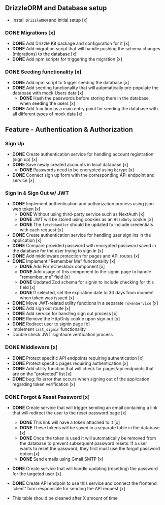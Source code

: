 ## DrizzleORM and Database setup

- Install `DrizzleORM` and initial setup [x]

### **DONE** Migrations [x]

- **DONE** Add Drizzle Kit package and configuration for it [x]
- **DONE** Add migration script that will handle pushing the schema changes (migrations) to the database [x]
- **DONE** Add npm scripts for triggering the migration [x]

### **DONE** Seeding functionality [x]

- **DONE** Add npm script to trigger seeding the database [x]
- **DONE** Add seeding functionality that will automatically pre-populate the database with mock Users data [x]
  - **DONE** Hash the passwords before storing them in the database when seeding the users [x]
- **DONE** Add function as a main entry point for seeding the database with all different types of mock data [x]

## Feature - Authentication & Authorization

### Sign Up

- **DONE** Create authentication service for handling account registration (sign up) [x]
- **DONE** Save newly created accounts in local database [x]
  - **DONE** Passwords need to be encrypted using `bcrypt` [x]
- **DONE** Connect sign up form with the corresponding API endpoint and service [x]

### Sign In & Sign Out w/ JWT

- **DONE** Implement authentication and authorization process using json web token [x]
  - **DONE** Without using third-party service such as NextAuth [x]
  - **DONE** JWT will be stored using cookies as an `HttpOnly` cookie [x]
  - **DONE** The `fetchHandler` should be updated to include credentials with each request [x]
- **DONE** Create authentication service for handling user sign ins in the application [x]
- **DONE** Compare provided password with encrypted password saved in the database for the user trying to sign in [x]
- **DONE** Add middleware protection for pages and API routes [x]
- **DONE** Implement "Remember Me" functionality [x]
  - **DONE** Add FormCheckbox component [x]
  - **DONE** Add usage of this component to the signin page to handle "remember_me" field [x]
  - **DONE** Updated Zod schema for signin to include checking for this field [x]
  - **DONE** If selected, set the expiration date to 30 days from moment when token was issued [x]
- **DONE** Move JWT-related utility functions in a separate `TokenService` [x]
- **DONE** Add sign out route [x]
- **DONE** Add service for handling sign out process [x]
- **DONE** Remove the HttpOnly cookie upon sign out [x]
- **DONE** Redirect user to signin page [x]
- Implement `last_signin` functionality
- Double check JWT signtaure verification process

### **DONE** Middleware [x]

- **DONE** Protect specific API endpoints requiring authentication [x]
- **DONE** Protect specific pages requiring authentication [x]
- **DONE** Add utility function that will check for pages/api endpoints that are on the "protected" list [x]
- **DONE** bug: fix error that occurs when signing out of the application regarding token verification [x]

### **DONE** Forgot & Reset Password [x]

- **DONE** Create service that will trigger sending an email containing a link
  that will redirect the user to the reset password page [x]
  - **DONE** This link will have a token attached to it [x]
  - **DONE** These tokens will be saved in a separate table in the database [x]
  - **DONE** Once the token is used it will automatically be removed from the database to prevent
    subsequent password resets. If a user wants to reset the password, they first must use the forgot password option [x]
  - **DONE** Send emails using Gmail SMTP [x]
- **DONE** Create service that will handle updating (resetting) the password for the targeted user [x]
- **DONE** Create API endpoin to use this service and connect the frontend 'client' form responsible for sending the API request [x]

- This table should be cleaned after X amount of time
